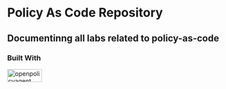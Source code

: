# Policy As Code Repository

## Documentinng all labs related to policy-as-code

### Built With

<a href="https://www.openpolicyagent.org/">
  <img alt="openpolicyagent" src="https://github.com/user-attachments/assets/c5bbbbee-d290-4320-a6fe-cb61fb41ba1a?style=for-the-badge&logo=Vault&logoColor=black" width="80" height="30"" />
